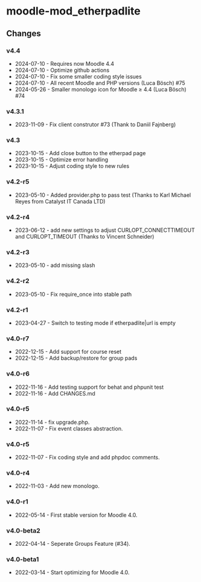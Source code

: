 moodle-mod_etherpadlite
=======================

Changes
-------

### v4.4

* 2024-07-10 -   Requires now Moodle 4.4
* 2024-07-10 -   Optimize github actions
* 2024-07-10 -   Fix some smaller coding style issues
* 2024-07-10 -   All recent Moodle and PHP versions (Luca Bösch) #75
* 2024-05-26 -   Smaller monologo icon for Moodle ≥ 4.4 (Luca Bösch) #74

### v4.3.1

* 2023-11-09 -   Fix client construtor #73 (Thank to Daniil Fajnberg)

### v4.3

* 2023-10-15 -  Add close button to the etherpad page
* 2023-10-15 -  Optimize error handling
* 2023-10-15 -  Adjust coding style to new rules

### v4.2-r5

* 2023-05-10 -  Added provider.php to pass test (Thanks to Karl Michael Reyes from Catalyst IT Canada LTD)

### v4.2-r4

* 2023-06-12 -  add new settings to adjust CURLOPT_CONNECTTIMEOUT and CURLOPT_TIMEOUT (Thanks to Vincent Schneider)

### v4.2-r3

* 2023-05-10 -  add missing slash

### v4.2-r2

* 2023-05-10 -  Fix require_once into stable path

### v4.2-r1

* 2023-04-27 -  Switch to testing mode if etherpadlite|url is empty

### v4.0-r7

* 2022-12-15 -  Add support for course reset
* 2022-12-15 -  Add backup/restore for group pads

### v4.0-r6

* 2022-11-16 -  Add testing support for behat and phpunit test
* 2022-11-16 -  Add CHANGES.md

### v4.0-r5

* 2022-11-14 -  fix upgrade.php.
* 2022-11-07 -  Fix event classes abstraction.

### v4.0-r5

* 2022-11-07 -  Fix coding style and add phpdoc comments.

### v4.0-r4

* 2022-11-03 -  Add new monologo.

### v4.0-r1

* 2022-05-14 -  First stable version for Moodle 4.0.

### v4.0-beta2

* 2022-04-14 -  Seperate Groups Feature (#34).

### v4.0-beta1

* 2022-03-14 -  Start optimizing for Moodle 4.0.
